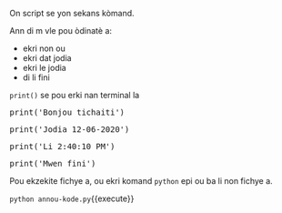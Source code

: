 On script se yon sekans kòmand.

Ann di m vle pou òdinatè a:

- ekri non ou
- ekri dat jodia
- ekri le jodia
- di li fini

`print()` se pou erki nan terminal la
<pre class="file" data-filename="annou-kode.py" data-target="replace">
print('Bonjou tichaiti')
</pre>

<pre class="file" data-filename="annou-kode.py" data-target="append">
print('Jodia 12-06-2020')
</pre>

<pre class="file" data-filename="annou-kode.py" data-target="append">
print('Li 2:40:10 PM')
</pre>

<pre class="file" data-filename="annou-kode.py" data-target="append">
print('Mwen fini')
</pre>

Pou ekzekite fichye a, ou ekri komand `python` epi ou ba li non fichye a.

`python annou-kode.py`{{execute}}
